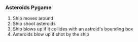 ### Asteroids Pygame
1. Ship moves around
2. Ship shoot asteroids
3. Ship blows up if it collides with an astroid's bounding box
4. Asteroids blow up if shot by the ship
